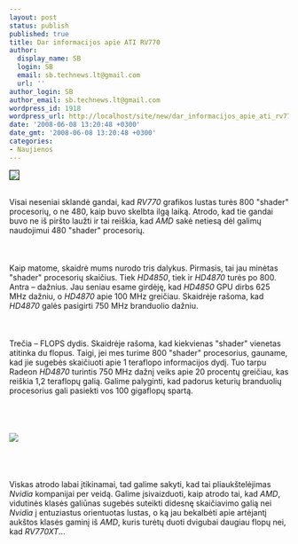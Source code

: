 ```yaml
---
layout: post
status: publish
published: true
title: Dar informacijos apie ATI RV770
author:
  display_name: SB
  login: SB
  email: sb.technews.lt@gmail.com
  url: ''
author_login: SB
author_email: sb.technews.lt@gmail.com
wordpress_id: 1918
wordpress_url: http://localhost/site/new/dar_informacijos_apie_ati_rv770/
date: '2008-06-08 13:20:48 +0300'
date_gmt: '2008-06-08 13:20:48 +0300'
categories:
- Naujienos
---
```

<div class="imgright"><img src="http://tbn0.google.com/images?q=tbn:v1-VMYtDMFuQdM:http://images.macnn.com/esta/content/0805/atiradeonhd3850.jpg" border="1"></div>
<p><br>Visai neseniai sklandė gandai, kad <i>RV770</i> grafikos lustas turės 800 &quot;shader&quot; procesorių, o ne 480, kaip buvo skelbta ilgą laiką. Atrodo, kad tie gandai buvo ne iš piršto laužti ir tai reiškia, kad <i>AMD</i> sakė netiesą dėl galimų naudojimui 480 &quot;shader&quot; procesorių.<br />
<br><br />
<br>Kaip matome, skaidrė mums nurodo tris dalykus. Pirmasis, tai jau minėtas &quot;shader&quot; procesorių skaičius. Tiek <i>HD4850</i>, tiek ir <i>HD4870</i> turės po 800.  Antra – dažnius. Jau seniau esame girdėję, kad <i>HD4850</i> GPU dirbs 625 MHz dažniu, o <i>HD4870</i> apie 100 MHz greičiau. Skaidrėje rašoma, kad <i>HD4870</i> galės pasigirti 750 MHz branduolio dažniu.<br />
<br><br />
<br>Trečia – FLOPS dydis. Skaidrėje rašoma, kad kiekvienas &quot;shader&quot; vienetas atitinka du flopus. Taigi, jei mes turime 800 &quot;shader&quot; procesorius, gauname, kad jie sugebės skaičiuoti apie 1 teraflopo informacijos dydį. Tuo tarpu Radeon <i>HD4870</i> turintis 750 MHz dažnį veiks apie 20 procentų greičiau, kas reiškia 1,2 teraflopų galią. Galime palyginti, kad padorus keturių branduolių procesorius gali pasiekti vos 100 gigaflopų spartą.<br />
<br><br />
<br><br><img src="http://img518.imageshack.us/img518/5877/image3phppf0.jpg"><br><br />
<br><br />
<br>Viskas atrodo labai įtikinamai, tad galime sakyti, kad tai pliaukštelėjimas <i>Nvidia</i> kompanijai per veidą. Galime įsivaizduoti, kaip atrodo tai, kad <i>AMD</i>, vidutinės klasės galiūnas sugebės suteikti didesnę skaičiavimo galią nei <i>Nvidia</i> į entuziastus orientuotas lustas, o ką jau bekalbėti apie artėjantį aukštos klasės gaminį iš <i>AMD</i>, kuris turėtų duoti dvigubai daugiau flopų nei, kad <i>RV770XT</i>...<br />
<br><br />
<br><br />
<br><br />
<br></p>
